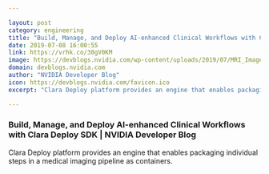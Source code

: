 ```yaml
---

layout: post
category: engineering
title: "Build, Manage, and Deploy AI-enhanced Clinical Workflows with Clara Deploy SDK"
date: 2019-07-08 16:00:55
link: https://vrhk.co/30gV0KM
image: https://devblogs.nvidia.com/wp-content/uploads/2019/07/MRI_Image.png
domain: devblogs.nvidia.com
author: "NVIDIA Developer Blog"
icon: https://devblogs.nvidia.com/favicon.ico
excerpt: "Clara Deploy platform provides an engine that enables packaging individual steps in a medical imaging pipeline as containers."

---
```


### Build, Manage, and Deploy AI-enhanced Clinical Workflows with Clara Deploy SDK | NVIDIA Developer Blog

Clara Deploy platform provides an engine that enables packaging individual steps in a medical imaging pipeline as containers.